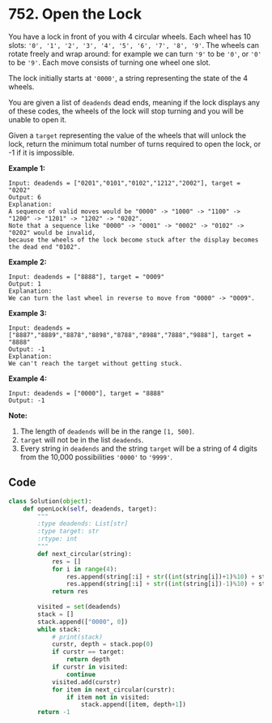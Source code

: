 # 752. Open the Lock 

You have a lock in front of you with 4 circular wheels. Each wheel has 10 slots: `'0', '1', '2', '3', '4', '5', '6', '7', '8', '9'`. The wheels can rotate freely and wrap around: for example we can turn `'9'` to be `'0'`, or `'0'` to be `'9'`. Each move consists of turning one wheel one slot.

The lock initially starts at `'0000'`, a string representing the state of the 4 wheels.

You are given a list of `deadends` dead ends, meaning if the lock displays any of these codes, the wheels of the lock will stop turning and you will be unable to open it.

Given a `target` representing the value of the wheels that will unlock the lock, return the minimum total number of turns required to open the lock, or -1 if it is impossible.

**Example 1:**

```
Input: deadends = ["0201","0101","0102","1212","2002"], target = "0202"
Output: 6
Explanation:
A sequence of valid moves would be "0000" -> "1000" -> "1100" -> "1200" -> "1201" -> "1202" -> "0202".
Note that a sequence like "0000" -> "0001" -> "0002" -> "0102" -> "0202" would be invalid,
because the wheels of the lock become stuck after the display becomes the dead end "0102".
```



**Example 2:**

```
Input: deadends = ["8888"], target = "0009"
Output: 1
Explanation:
We can turn the last wheel in reverse to move from "0000" -> "0009".
```



**Example 3:**

```
Input: deadends = ["8887","8889","8878","8898","8788","8988","7888","9888"], target = "8888"
Output: -1
Explanation:
We can't reach the target without getting stuck.
```



**Example 4:**

```
Input: deadends = ["0000"], target = "8888"
Output: -1
```



**Note:**

1. The length of `deadends` will be in the range `[1, 500]`.
2. `target` will not be in the list `deadends`.
3. Every string in `deadends` and the string `target` will be a string of 4 digits from the 10,000 possibilities `'0000'` to `'9999'`.



## Code

```python
class Solution(object):
    def openLock(self, deadends, target):
        """
        :type deadends: List[str]
        :type target: str
        :rtype: int
        """
        def next_circular(string):
            res = []
            for i in range(4):
                res.append(string[:i] + str((int(string[i])+1)%10) + string[i+1:])
                res.append(string[:i] + str((int(string[i])-1)%10) + string[i+1:])
            return res
            
        visited = set(deadends)
        stack = []
        stack.append(["0000", 0])
        while stack:
            # print(stack)
            curstr, depth = stack.pop(0)
            if curstr == target:
                return depth
            if curstr in visited:
                continue
            visited.add(curstr)
            for item in next_circular(curstr):
                if item not in visited:
                    stack.append([item, depth+1])
        return -1
```

